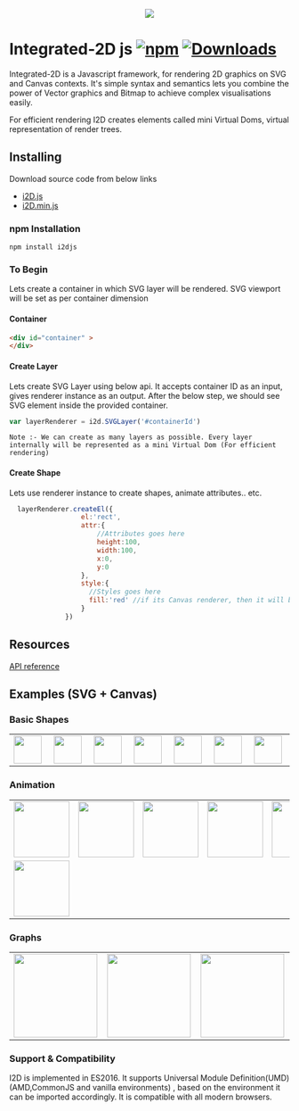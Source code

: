<p align="center"> 
  <img src="https://avatars0.githubusercontent.com/u/33233302?s=400&u=5fce4d3bd8100ad7ea284d12b948e5f09444dd55&v=4">
</p>

# Integrated-2D js [![npm](https://img.shields.io/npm/v/i2djs.svg)](https://www.npmjs.com/package/i2djs) [![Downloads](https://img.shields.io/npm/dm/i2djs.svg)](https://www.npmjs.com/package/i2djs)


Integrated-2D is a Javascript framework, for rendering 2D graphics on SVG and Canvas contexts. It's simple syntax and semantics lets you combine the power of Vector graphics and Bitmap to achieve complex visualisations easily.

For efficient rendering I2D creates elements called mini Virtual Doms, virtual representation of render trees.

## Installing

Download source code from below links

* [i2D.js](https://raw.githubusercontent.com/I2djs/I2D/master/dist/i2d.js) 
* [i2D.min.js](https://raw.githubusercontent.com/I2djs/I2D/master/dist/i2d.min.js)

### npm Installation
```
npm install i2djs
```

### To Begin
Lets create a container in which SVG layer will be rendered. SVG viewport will be set as per container dimension
#### Container
```html
<div id="container" >
</div>
```
#### Create Layer
Lets create SVG Layer using below api. It accepts container ID as an input, gives renderer instance as an output. After the below step, we should see SVG element inside the provided container.

```javascript
var layerRenderer = i2d.SVGLayer('#containerId')
```
```
Note :- We can create as many layers as possible. Every layer internally will be represented as a mini Virtual Dom (For efficient rendering)
```

#### Create Shape
Lets use renderer instance to create shapes, animate attributes.. etc.
```javascript
  layerRenderer.createEl({
                  el:'rect',
                  attr:{
                      //Attributes goes here
                      height:100,
                      width:100,
                      x:0,
                      y:0
                  },
                  style:{
                    //Styles goes here
                    fill:'red' //if its Canvas renderer, then it will be canvas style attr 'fillStyle'
                  }
              })
```


Resources
---
[API reference](https://github.com/I2djs/I2D/wiki/API-Reference)

Examples (SVG + Canvas)
---

### Basic Shapes
<table>
    <tr>
        <td width="10%"><a href="https://i2djs.github.io/I2Djs/examples/canvas/shapes.html"><img width="50" src="https://i2djs.github.io/I2Djs/examples/snaps/square.png"></a></td>
        <td width="10%"><a href="https://i2djs.github.io/I2Djs/examples/canvas/shapes.html"><img width="50" src="https://i2djs.github.io/I2Djs/examples/snaps/circle.png"></a></td>
        <td width="10%"><a href="https://i2djs.github.io/I2Djs/examples/canvas/shapes.html"><img width="50" src="https://i2djs.github.io/I2Djs/examples/snaps/line.png"></a></td>
      <td width="10%"><a href="https://i2djs.github.io/I2Djs/examples/canvas/shapes.html"><img width="50" src="https://i2djs.github.io/I2Djs/examples/snaps/polygon.png"></a></td>
      <td width="10%"><a href="https://i2djs.github.io/I2Djs/examples/canvas/shapes.html"><img width="50" src="https://i2djs.github.io/I2Djs/examples/snaps/ellipse.png"></a></td>
      <td width="10%"><a href="https://i2djs.github.io/I2Djs/examples/canvas/shapes.html"><img width="50" src="https://i2djs.github.io/I2Djs/examples/snaps/image.png"></a></td>
      <td width="10%"><a href="https://i2djs.github.io/I2Djs/examples/canvas/text.html"><img width="50" src="https://i2djs.github.io/I2Djs/examples/snaps/text.png"></a></td>
    </tr>
</table>

### Animation 
<table>
    <tr>
      <td width="15%"><a href="https://i2djs.github.io/I2Djs/examples/canvas/circleMovementAnimation.html"><img width="100" src="https://i2djs.github.io/I2Djs/examples/snaps/circleMoveMent.gif"></a></td>
      <td width="15%"><a href="https://i2djs.github.io/I2Djs/examples/canvas/mouseEvent2.html"><img width="100" src="https://i2djs.github.io/I2Djs/examples/snaps/mouse2Animation.gif"></a></td>
      <td width="15%"><a href="https://i2djs.github.io/I2Djs/examples/canvas/mouseEvent.html"><img width="100" src="https://i2djs.github.io/I2Djs/examples/snaps/mouseAnimation.gif"></a></td>
      <td width="15%"><a href="https://i2djs.github.io/I2Djs/examples/canvas/image.html"><img width="100" src="https://i2djs.github.io/I2Djs/examples/snaps/imageAnimation.gif"></a></td>
      <td width="15%"><a href="https://i2djs.github.io/I2Djs/examples/canvas/pathAnimator.html"><img width="100" src="https://i2djs.github.io/I2Djs/examples/snaps/PathAnimation.gif"></a></td>
      <td width="15%"><a href="https://i2djs.github.io/I2Djs/examples/canvas/pathMorph.html"><img width="100" src="https://i2djs.github.io/I2Djs/examples/snaps/PathMorphAnimation.gif"></a></td>
    </tr>
  <tr>
    <td width="15%"><a href="https://i2djs.github.io/I2Djs/examples/canvas/solarSystem.html"><img width="100" src="https://i2djs.github.io/I2Djs/examples/snaps/solarAnimation.gif"></a></td>
  </tr>
</table>

### Graphs
<table>
    <tr>
        <td width="25%"><a href="https://i2djs.github.io/I2Djs/examples/canvas/graph.html"><img width="150" src="https://i2djs.github.io/I2Djs/examples/snaps/graph.gif"></a></td>
        <td width="25%"><a href="https://i2djs.github.io/I2Djs/examples/canvas/hugeGraph.html"><img width="150" src="https://i2djs.github.io/I2Djs/examples/snaps/hugeGraph.gif"></a></td>
        <td width="25%"><a href="https://i2djs.github.io/I2Djs/examples/canvas/networkSystem.html"><img width="150" src="https://i2djs.github.io/I2Djs/examples/snaps/graphAnimation.gif"></a></td>
    </tr>
</table>

### Support & Compatibility
I2D is implemented in ES2016. It supports Universal Module Definition(UMD)(AMD,CommonJS and vanilla environments) , based on the environment it can be imported accordingly.
It is compatible with all modern browsers.
    
